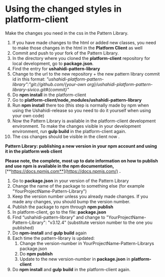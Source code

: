 # Using the changed styles in platform-client

Make the changes you need in the css in the Pattern Library.

1. If you have made changes to the html or added new classes, you need to make those changes in the html in the **Platform Client** as well
2. Commit and push to your fork of the Pattern Library.
3. In the directory where you cloned the **platform-client** repository for local development, go to **package.json**.
4. Find the entry for **ushahidi-pattern-library**
5. Change to the url to the new repository + the new pattern library commit id  in this format: _"ushahidi-platform-pattern-library":"git://github.com/{your-own org}/ushahidi-platform-pattern-library-sivico.git\#{commit}"_
6.  Do **npm install** in the platform-client
7. Go to **platform-client/node\_modules/ushahidi-pattern-library**
8. Run **npm install** there too \(this step is normally made by npm when using the Ushahidi-release so you need to do it yourself when using your own code\)
9. Now the Pattern Library is available in the platform-client development environment. To make the changes visible in your development environment, run **gulp build** in the platform-client again.
10. The css changes should be visible in the client now .

**Pattern Library: publishing a new version in your npm account and using it in the platform web client**

**Please note, the complete, most up to date information on how to publish and use npm is available in the npm documentation,** [**https://docs.npmjs.com**](https://docs.npmjs.com/) **.**  


1. Go to **package.json** in your version of the Pattern Library
2. Change the name of the package to something else \(for example "YourProjectName-Pattern-Library"\)
3. Keep the version number unless you already made changes. If you made any changes, you should bump the version number.
4. Publish the package to npm through **npm publish**
5. In platform-client, go to the file: **package.json**
6. Find “ushahidi-pattern-library” and change to "YourProjectName-Pattern-Library": "v3.12.4" \(substitute version number to the one you published\)
7. Do **npm-install** and **gulp build** again
8. Each time the pattern-library is updated:
   1. Change the version-number in YourProjectName-Pattern-Librarys package.json
   2. Do **npm publish**
   3. Update to the new version-number in **package.json** in **platform-client**
9. Do **npm install** and **gulp build** in the platform-client again.

